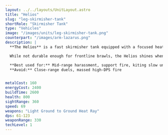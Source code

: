 ```yaml
---
layout: ../../layouts/UnitLayout.astro
title: "Helios"
slug: "leg-skirmisher-tank"
shortRole: "Skirmisher Tank"
type: "Vehicles"
image: "/images/units/leg-skirmisher-tank.png"
counterpart: "/images/arm-lazarus.png"
description: |
  **The Helios** is a fast skirmisher tank equipped with a focused heat ray, ideal for dancing at mid-range and wearing down enemy forces from a safe distance. Its damage output ramps up under sustained fire, rewarding smart positioning and target selection.

  While not durable enough for frontline brawls, the Helios shines when used to kite heavier units, support assault pushes, or pick off light targets. Its mobility allows it to reposition quickly, making it difficult to pin down.

  **Best used for:** Mid-range harassment, support fire, kiting slow units  
  **Avoid:** Close-range duels, massed high-DPS fire


metalCost: 160
energyCost: 2400
buildTime: 2600
health: 800
sightRange: 360
speed: 69
weapons: "Light Ground to Ground Heat Ray"
dps: 61-123
weaponRange: 330
techLevel: 1
---
```

